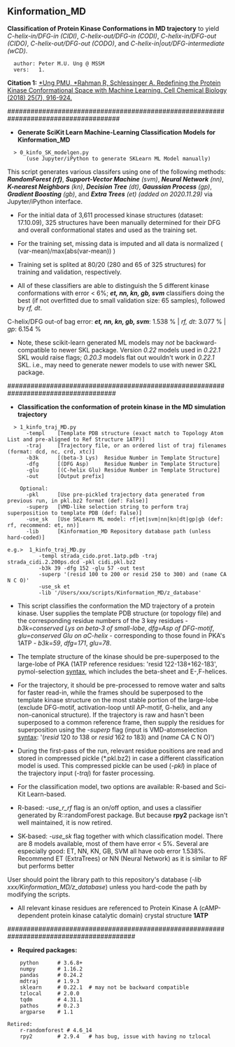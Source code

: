 ## Kinformation_MD

**Classification of Protein Kinase Conformations in MD trajectory** to yield _C-helix-in/DFG-in (CIDI)_, _C-helix-out/DFG-in (CODI)_, _C-helix-in/DFG-out (CIDO)_, _C-helix-out/DFG-out (CODO)_, and _C-helix-in|out/DFG-intermediate (wCD)_.

```
  author: Peter M.U. Ung @ MSSM
  vers:   1.
```

__Citation 1:__ [\*Ung PMU, \*Rahman R, Schlessinger A. Redefining the Protein Kinase Conformational Space with Machine Learning. Cell Chemical Biology (2018) 25(7), 916-924.](https://doi.org/10.1016/j.chembiol.2018.05.002)

#####################################################################################
- **Generate SciKit Learn Machine-Learning Classification Models for Kinformation_MD**

```
  > 0_kinfo_SK_modelgen.py
      (use Jupyter/iPython to generate SKLearn ML Model manually)
```

This script generates various classifers using one of the following methods: _**RandomForest (rf)**_, _**Support-Vector Machine** (svm)_, _**Neural Network** (nn)_, _**K-nearest Neighbors** (kn)_, _**Decision Tree** (dt)_, _**Gaussian Process** (gp)_, _**Gradient Boosting** (gb)_, and _**Extra Trees** (et)_ _(added on 2020.11.29)_ via Jupyter/iPython interface.

- For the initial data of 3,611 processed kinase structures (dataset: 17.10.09), 325 structures have been manually determined for their DFG and overall conformational states and used as the training set.
- For the training set, missing data is imputed and all data is normalized ( (var-mean)/max(abs(var-mean)) )
- Training set is splited at 80/20 (280 and 65 of 325 structures) for training and validation, respectively.

- All of these classifiers are able to distinguish the 5 different kinase conformations with error < 6%; **_et, nn, kn, gb, svm_** classifiers doing the best (if not overfitted due to small validation size: 65 samples), followed by _rf, dt_.

C-helix/DFG out-of bag error:
_**et, nn, kn, gb, svm**_:   1.538 % | 
_rf, dt_:       3.077 % | 
_gp_:           6.154 %

- Note, these scikit-learn generated ML models may _not_ be backward-compatible to newer SKL package. Version _0.22_ models used in _0.22.1_ SKL would raise flags; _0.20.3_ models flat out wouldn't work in _0.22.1_ SKL. i.e., may need to generate newer models to use with newer SKL package.

####################################################################################
- **Classification the conformation of protein kinase in the MD simulation trajectory**

```
  > 1_kinfo_traj_MD.py
      -templ    [Template PDB structure (exact match to Topology Atom List and pre-aligned to Ref Structure 1ATP)]
      -traj     [Trajectory file, or an ordered list of traj filenames (format: dcd, nc, crd, xtc)]
      -b3k      [(beta-3 Lys)  Residue Number in Template Structure]
      -dfg      [(DFG Asp)     Residue Number in Template Structure]
      -glu      [(C-helix Glu) Residue Number in Template Structure]
      -out      [Output prefix]
      
    Optional:
      -pkl      [Use pre-pickled trajectory data generated from previous run, in pkl.bz2 format (def: False)]
      -superp   [VMD-like selection string to perform traj superposition to template PDB (def: False)]
      -use_sk   [Use SKLearn ML model: rf|et|svm|nn|kn|dt|gp|gb (def: rf, recommend: et, nn)]
      -lib      [Kinformation_MD Repository database path (unless hard-coded)]
      
e.g.>  1_kinfo_traj_MD.py
          -templ strada_cido.prot.1atp.pdb -traj strada_cidi.2.200ps.dcd -pkl cidi.pkl.bz2
          -b3k 39 -dfg 152 -glu 57 -out test
          -superp '(resid 100 to 200 or resid 250 to 300) and (name CA N C O)'
          -use_sk et
          -lib '/Users/xxx/scripts/Kinformation_MD/z_database'
```

- This script classifies the conformation the MD trajectory of a protein kinase. User supplies the template PDB structure (or topology file) and the corresponding residue numbers of the 3 key residues - _b3k=conserved Lys on beta-3 of small-lobe_, _dfg=Asp of DFG-motif_, _glu=conserved Glu on aC-helix_ - corresponding to those found in PKA's 1ATP - _b3k=59_, _dfg=171_, _glu=78_.

- The template structure of the kinase should be pre-superposed to the large-lobe of PKA (1ATP reference residues: 'resid 122-138+162-183', pymol-selection [syntax](https://pymol.org/dokuwiki/?id=selection), which includes the beta-sheet and E-,F-helices. 

- For the trajectory, it should be pre-processed to remove water and salts for faster read-in, while the frames should be superposed to the template kinase structure on the most stable portion of the large-lobe (exclude DFG-motif, activation-loop until AP-motif, G-helix, and any non-canonical structure). If the trajectory is raw and hasn't been superposed to a common reference frame, then supply the residues for superposition using the _-superp_ flag (input is VMD-atomselection [syntax](https://www.ks.uiuc.edu/Research/vmd/vmd-1.2/ug/vmdug_node137.html): '(_resid_ 120 _to_ 138 or _resid_ 162 _to_ 183) and (_name_ CA C N O)')

- During the first-pass of the run, relevant residue positions are read and stored in compressed pickle (\*.pkl.bz2) in case a different classification model is used. This compressed pickle can be used (_-pkl_) in place of the trajectory input (_-traj_) for faster processing.

- For the classification model, two options are available: R-based and Sci-Kit Learn-based. 
- R-based:  *-use_r_rf* flag is an on/off option, and uses a classifier generated by R::randomForest package. But because **rpy2** package isn't well maintained, it is now retired.
- SK-based: *-use_sk* flag together with which classification model. There are 8 models available, most of them have error < 5%. Several are especially good: ET, NN, KN, GB, SVM all have oob error 1.538%. Recommend ET (ExtraTrees) or NN (Neural Network) as it is similar to RF but performs better

User should point the library path to this repository's database (*-lib xxx/Kinformation_MD/z_database*) unless you hard-code the path by modifying the scripts.

* All relevant kinase residues are referenced to Protein Kinase A (cAMP-dependent protein kinase catalytic domain) crystal structure __1ATP__

#########################################################################################
- **Required packages:**
```
    python      # 3.6.8+
    numpy       # 1.16.2
    pandas      # 0.24.2
    mdtraj      # 1.9.3
    sklearn     # 0.22.1  # may not be backward compatible
    tzlocal     # 2.0.0
    tqdm        # 4.31.1
    pathos      # 0.2.3
    argparse    # 1.1 

Retired:
    r-randomforest # 4.6_14
    rpy2        # 2.9.4	  # has bug, issue with having no tzlocal

```
